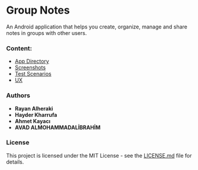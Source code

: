 # Group Notes
An Android application that helps you create, organize,  manage and share notes in groups with other users.<br />
### Content:
- [App Directory](https://github.com/rayanalheraki/group_notes/tree/main/application/GroupNotes)
- [Screenshots](https://github.com/rayanalheraki/group_notes/tree/main/screenshots)
- [Test Scenarios](https://github.com/rayanalheraki/group_notes/blob/main/test_scenarios/test_scenarios.md)
- [UX](https://github.com/rayanalheraki/group_notes/tree/main/UX)

### Authors
* **Rayan Alheraki**
* **Hayder Kharrufa**
* **Ahmet Kayacı**
* **AVAD ALMOHAMMADALİBRAHİM**

### License

This project is licensed under the MIT License - see the [LICENSE.md](LICENSE.md) file for details.
